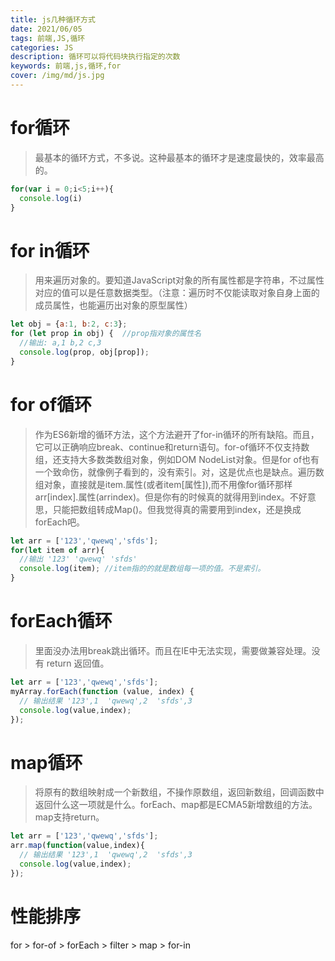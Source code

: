 ```yaml
---
title: js几种循环方式
date: 2021/06/05
tags: 前端,JS,循环
categories: JS
description: 循环可以将代码块执行指定的次数
keywords: 前端,js,循环,for
cover: /img/md/js.jpg
---
```


# for循环
>最基本的循环方式，不多说。这种最基本的循环才是速度最快的，效率最高的。

```javascript
for(var i = 0;i<5;i++){
  console.log(i)
}
```

# for in循环
>用来遍历对象的。要知道JavaScript对象的所有属性都是字符串，不过属性对应的值可以是任意数据类型。（注意：遍历时不仅能读取对象自身上面的成员属性，也能遍历出对象的原型属性）

```javascript
let obj = {a:1, b:2, c:3};
for (let prop in obj) {  //prop指对象的属性名
  //输出: a,1 b,2 c,3
  console.log(prop, obj[prop]);
}   
```

# for of循环
>作为ES6新增的循环方法，这个方法避开了for-in循环的所有缺陷。而且，它可以正确响应break、continue和return语句。for-of循环不仅支持数组，还支持大多数类数组对象，例如DOM NodeList对象。但是for of也有一个致命伤，就像例子看到的，没有索引。对，这是优点也是缺点。遍历数组对象，直接就是item.属性(或者item[属性]),而不用像for循环那样arr[index].属性(arrindex)。但是你有的时候真的就得用到index。不好意思，只能把数组转成Map()。但我觉得真的需要用到index，还是换成forEach吧。

```javascript
let arr = ['123','qwewq','sfds'];
for(let item of arr){
  //输出 '123' 'qwewq' 'sfds'
  console.log(item); //item指的的就是数组每一项的值。不是索引。
}
```

# forEach循环
>里面没办法用break跳出循环。而且在IE中无法实现，需要做兼容处理。没有 return 返回值。

```javascript
let arr = ['123','qwewq','sfds'];
myArray.forEach(function (value, index) {
  // 输出结果 '123',1  'qwewq',2  'sfds',3
  console.log(value,index);
});
```

# map循环
>将原有的数组映射成一个新数组，不操作原数组，返回新数组，回调函数中返回什么这一项就是什么。forEach、map都是ECMA5新增数组的方法。map支持return。

```javascript
let arr = ['123','qwewq','sfds'];
arr.map(function(value,index){
  // 输出结果 '123',1  'qwewq',2  'sfds',3
  console.log(value,index);
});
```

# 性能排序
for > for-of > forEach > filter > map > for-in